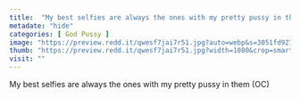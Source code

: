 ```yaml
---
title:  "My best selfies are always the ones with my pretty pussy in them (OC)"
metadate: "hide"
categories: [ God Pussy ]
image: "https://preview.redd.it/qwesf7jai7r51.jpg?auto=webp&s=3051fd92731b3e3e3cf3d33bde16c97b578d356f"
thumb: "https://preview.redd.it/qwesf7jai7r51.jpg?width=1080&crop=smart&auto=webp&s=662556d48d770c71aa180ffa64cc33b1021b264a"
visit: ""
---
```

My best selfies are always the ones with my pretty pussy in them (OC)
